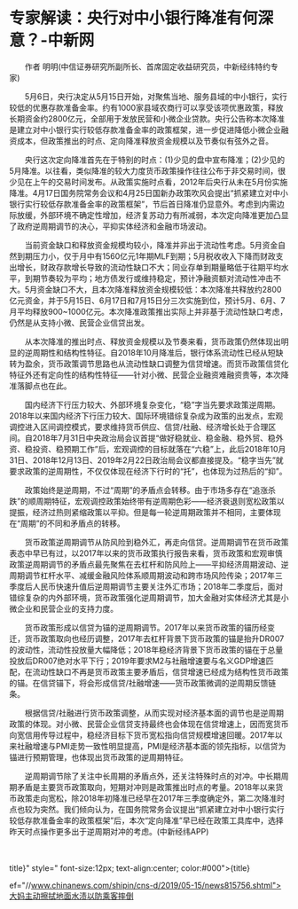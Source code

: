 # 专家解读：央行对中小银行降准有何深意？-中新网

　　作者 明明(中信证券研究所副所长、首席固定收益研究员，中新经纬特约专家)

　　5月6日，央行决定从5月15日开始，对聚焦当地、服务县域的中小银行，实行较低的优惠存款准备金率。约有1000家县域农商行可以享受该项优惠政策，释放长期资金约2800亿元，全部用于发放民营和小微企业贷款。央行公告称本次降准是建立对中小银行实行较低存款准备金率的政策框架，进一步促进降低小微企业融资成本，但政策推出的时点、定向降准释放资金规模以及节奏似有弦外之音。

　　央行这次定向降准首先在于特别的时点：(1)少见的盘中宣布降准；(2)少见的5月降准。以往看，类似降准的较大力度货币政策操作往往公布于非交易时间，很少见在上午的交易时间发布。从政策实施时点看，2012年后央行从未在5月份实施降准。4月17日国务院常务会议和4月25日国新办政策吹风会提出“抓紧建立对中小银行实行较低存款准备金率的政策框架”，节后首日降准仍显意外。考虑到内需边际放缓，外部环境不确定性增加，经济复苏动力有所减弱，本次定向降准更加凸显了政府逆周期调节的决心，平抑实体经济和金融市场波动。

　　当前资金缺口和释放资金规模均较小，降准并非出于流动性考虑。5月资金自然到期压力小，仅于月中有1560亿元1年期MLF到期；5月税收收入下降而财政支出增长，财政存款增长导致的流动性缺口不大；同业存单到期量略低于往期平均水平，到期节奏较为平均；地方债发行或维持稳定，预计净融资额对流动性冲击不大。5月资金缺口不大，且本次降准释放资金规模较低：本次降准共释放约2800亿元资金，并于5月15日、6月17日和7月15日分三次实施到位，预计5月、6月、7月平均释放900~1000亿元。本次降准政策推出实际上并非基于流动性缺口考虑，仍然是从支持小微、民营企业信贷出发。

　　从本次降准的推出时点、释放资金规模以及节奏来看，货币政策仍然体现出明显的逆周期性和结构性特征。自2018年10月降准后，银行体系流动性已经从短缺转为盈余，货币政策调节思路也从流动性缺口调整为信贷增速。而货币政策信贷化特征外还有定向性的结构性特征——针对小微、民营企业融资难融资贵等，本次降准落脚点也在此。

　　国内经济下行压力较大、外部环境复杂变化，“稳”字当先要求政策逆周期。2018年以来国内经济下行压力较大、国际环境错综复杂成为政策的出发点，宏观调控进入区间调控模式，要求维持货币供应、信贷/社融、经济增长处于合理区间。自2018年7月31日中央政治局会议首提“做好稳就业、稳金融、稳外贸、稳外资、稳投资、稳预期工作”后，宏观调控的目标就落在“六稳”上，此后2018年10月31日、2018年12月13日、2019年2月22日政治局会议都直接提及。“稳字当先”就要求政策的逆周期性，不仅仅体现在经济下行时的“托”，也体现为过热后的“抑”。

　　政策始终是逆周期，不过“周期”的矛盾点会转移。由于市场多存在“追涨杀跌”的顺周期特征，宏观调控政策始终带有逆周期色彩——经济衰退则宽松政策以提振，经济过热则紧缩政策以平抑。但是每一轮逆周期政策并不相同，主要体现在“周期”的不同和矛盾点的转移。

　　货币政策逆周期调节从防风险到稳外汇，再走向信贷。逆周期调节在货币政策表态中早已有过，以2017年以来的货币政策执行报告来看，货币政策和宏观审慎政策逆周期调节的矛盾点最先聚焦在去杠杆和防风险上——平抑经济周期波动、逆周期调节杠杆水平、减缓金融风险体系顺周期波动和跨市场风险传染；2017年三季度后人民币快速升值后逆周期调节主要关注外汇市场；2018年二季度后，面对错综复杂的内外部环境，货币政策强化逆周期调节，加大金融对实体经济尤其是小微企业和民营企业的支持力度。

　　货币政策形成以信贷为锚的逆周期调节。2017年以来货币政策的锚历经变迁，货币政策取向也经历调整，2017年去杠杆背景下货币政策的锚是抬升DR007的波动性，流动性投放量大幅降低；2018年稳经济背景下货币政策的锚在于总量投放后DR007绝对水平下行；2019年要求M2与社融增速要与名义GDP增速匹配，在流动性缺口不再是货币政策主要矛盾后，信贷增速已经成为结构性货币政策的锚。在信贷锚下，将会形成信贷/社融增速——货币政策微调的逆周期反馈链条。

　　根据信贷/社融进行货币政策调整，从而实现对经济基本面的调节也是逆周期政策的体现。对小微、民营企业信贷支持最终也会体现在信贷增速上，因而宽货币向宽信用传导过程中，稳经济目标下货币宽松指向信贷规模增速回暖。2017年以来社融增速与PMI走势一致性明显提高，PMI是经济基本面的领先指标，以信贷为锚进行预期管理，也体现出货币政策的逆周期特征。

　　逆周期调节除了关注中长周期的矛盾点外，还关注特殊时点的对冲。中长期周期矛盾是主要货币政策取向，短期对冲则是政策推出时点的考量。2018年以来货币政策走向宽松，除2018年初降准已经早在2017年三季度确定外，第二次降准时点也较为突然。我们倾向认为，在国务院常务会议提出“抓紧建立对中小银行实行较低存款准备金率的政策框架”后，本次“定向降准”早已经在政策工具库中，选择昨天时点操作更多出于逆周期对冲的考虑。(中新经纬APP)

　　

title}" style=" font-size:12px; text-align:center; color:#000">{title}

ef="//www.chinanews.com/shipin/cns-d/2019/05-15/news815756.shtml">大妈主动擦拭地面水渍以防乘客摔倒
